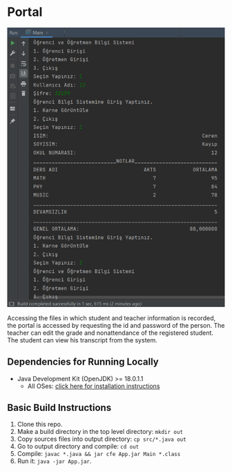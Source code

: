 # Portal

![Portal portal](res/portal.png)

Accessing the files in which student and teacher information is recorded, the portal is accessed by requesting the id and password of the person. The teacher can edit the grade and nonattendance of the registered student. The student can view his transcript from the system.

## Dependencies for Running Locally
* Java Development Kit (OpenJDK) >= 18.0.1.1
    * All OSes: [click here for installation instructions](https://openjdk.java.net/install/)

## Basic Build Instructions

1. Clone this repo.
2. Make a build directory in the top level directory: `mkdir out`
3. Copy sources files into output directory: `cp src/*.java out`
4. Go to output directory and compile: `cd out`
5. Compile: `javac *.java && jar cfe App.jar Main *.class` 
6. Run it: `java -jar App.jar`.



